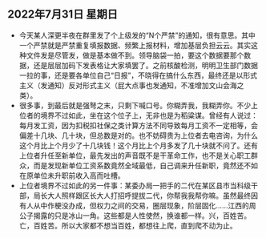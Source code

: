 ## 2022年7月31日 星期日
* 今天某人深更半夜在群里发了个上级发的“N个严禁”的通知，很有意思。其中一个严禁就是严禁重复填报数据、频繁上报材料，增加基层负担云云。其实这种文件发是尽管发，做是基本做不到。领导脑袋一拍，要这个数据要那个数据，还是层层加码下发表格让大家填罢了。之前核酸检测，明明卫生部门数据一拉的事，还是要各单位自己“日报”，不晓得在搞什么东西，最终还是以形式主义（发通知）反对形式主义（屁大点事也发通知，不准增加文山会海之类）。
* 很多事，到最后就是强弩之末，只剩下喊口号。你糊弄我，我糊弄你。不少上位者的境界不过如此，坐在这个位子上，无非也是为稻粱谋。曾经有人说过：每月发工资，因为扣税扣社保之类计算方法不同导致每月工资不一定相等，会偏差十几块、几十块，但总数是对的。也不妨碍贵为上位者去电咨询，为什么这个月比上个月少了十几块钱！这个月比上个月多发了几十块就不问了。还有上位者升任至新单位，最先发出的声音既不是干革命工作，也不是关心职工群众，而是发现新单位工资系数竟然全域最低，自己调来升任新职，竟然还不如在原单位未升职前收入高而吐槽。
* 上位者境界不过如此的另一件事：某委办局一把手的二代在某区县市当科级干部，局长大人照样跟区长大人打招呼提拔二代，你帮我我帮你嘛。虽然最终因有人从中作梗没办成，但权力之间的交易，圈层现象，阶层固化……江西的周公子揭露的只是冰山一角。这些都是人性使然，换谁都一样。兴，百姓苦。亡，百姓苦。所以大家都不想当百姓，都想往上爬，直到爬不动为止。